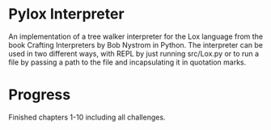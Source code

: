 # Pylox Interpreter
An implementation of a tree walker interpreter for the Lox language from the book Crafting Interpreters by Bob Nystrom in Python.
The interpreter can be used in two different ways, with REPL by just running src/Lox.py or to run a file by passing a path to the file and incapsulating it in quotation marks.

# Progress
Finished chapters 1-10 including all challenges.
